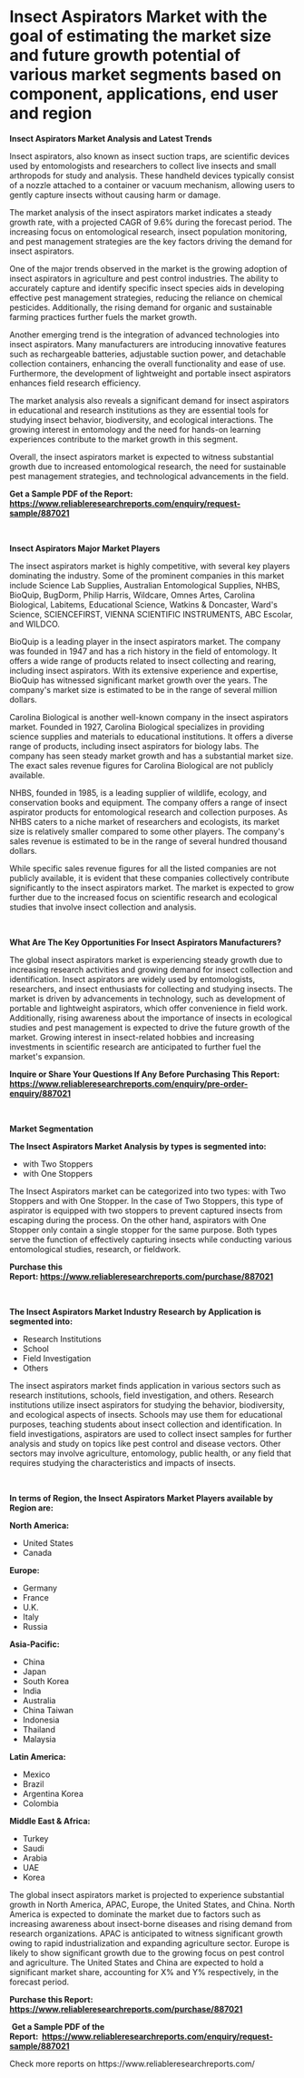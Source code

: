 <p><h1>Insect Aspirators Market with the goal of estimating the market size and future growth potential of various market segments based on component, applications, end user and region</h1></p><p><strong>Insect Aspirators Market Analysis and Latest Trends</strong></p>
<p><p>Insect aspirators, also known as insect suction traps, are scientific devices used by entomologists and researchers to collect live insects and small arthropods for study and analysis. These handheld devices typically consist of a nozzle attached to a container or vacuum mechanism, allowing users to gently capture insects without causing harm or damage.</p><p>The market analysis of the insect aspirators market indicates a steady growth rate, with a projected CAGR of 9.6% during the forecast period. The increasing focus on entomological research, insect population monitoring, and pest management strategies are the key factors driving the demand for insect aspirators.</p><p>One of the major trends observed in the market is the growing adoption of insect aspirators in agriculture and pest control industries. The ability to accurately capture and identify specific insect species aids in developing effective pest management strategies, reducing the reliance on chemical pesticides. Additionally, the rising demand for organic and sustainable farming practices further fuels the market growth.</p><p>Another emerging trend is the integration of advanced technologies into insect aspirators. Many manufacturers are introducing innovative features such as rechargeable batteries, adjustable suction power, and detachable collection containers, enhancing the overall functionality and ease of use. Furthermore, the development of lightweight and portable insect aspirators enhances field research efficiency.</p><p>The market analysis also reveals a significant demand for insect aspirators in educational and research institutions as they are essential tools for studying insect behavior, biodiversity, and ecological interactions. The growing interest in entomology and the need for hands-on learning experiences contribute to the market growth in this segment.</p><p>Overall, the insect aspirators market is expected to witness substantial growth due to increased entomological research, the need for sustainable pest management strategies, and technological advancements in the field.</p></p>
<p><strong>Get a Sample PDF of the Report:&nbsp; <a href="https://www.reliableresearchreports.com/enquiry/request-sample/887021">https://www.reliableresearchreports.com/enquiry/request-sample/887021</a></strong></p>
<p>&nbsp;</p>
<p><strong>Insect Aspirators Major Market Players</strong></p>
<p><p>The insect aspirators market is highly competitive, with several key players dominating the industry. Some of the prominent companies in this market include Science Lab Supplies, Australian Entomological Supplies, NHBS, BioQuip, BugDorm, Philip Harris, Wildcare, Omnes Artes, Carolina Biological, Labitems, Educational Science, Watkins & Doncaster, Ward's Science, SCIENCEFIRST, VIENNA SCIENTIFIC INSTRUMENTS, ABC Escolar, and WILDCO.</p><p>BioQuip is a leading player in the insect aspirators market. The company was founded in 1947 and has a rich history in the field of entomology. It offers a wide range of products related to insect collecting and rearing, including insect aspirators. With its extensive experience and expertise, BioQuip has witnessed significant market growth over the years. The company's market size is estimated to be in the range of several million dollars.</p><p>Carolina Biological is another well-known company in the insect aspirators market. Founded in 1927, Carolina Biological specializes in providing science supplies and materials to educational institutions. It offers a diverse range of products, including insect aspirators for biology labs. The company has seen steady market growth and has a substantial market size. The exact sales revenue figures for Carolina Biological are not publicly available.</p><p>NHBS, founded in 1985, is a leading supplier of wildlife, ecology, and conservation books and equipment. The company offers a range of insect aspirator products for entomological research and collection purposes. As NHBS caters to a niche market of researchers and ecologists, its market size is relatively smaller compared to some other players. The company's sales revenue is estimated to be in the range of several hundred thousand dollars.</p><p>While specific sales revenue figures for all the listed companies are not publicly available, it is evident that these companies collectively contribute significantly to the insect aspirators market. The market is expected to grow further due to the increased focus on scientific research and ecological studies that involve insect collection and analysis.</p></p>
<p>&nbsp;</p>
<p><strong>What Are The Key Opportunities For Insect Aspirators Manufacturers?</strong></p>
<p><p>The global insect aspirators market is experiencing steady growth due to increasing research activities and growing demand for insect collection and identification. Insect aspirators are widely used by entomologists, researchers, and insect enthusiasts for collecting and studying insects. The market is driven by advancements in technology, such as development of portable and lightweight aspirators, which offer convenience in field work. Additionally, rising awareness about the importance of insects in ecological studies and pest management is expected to drive the future growth of the market. Growing interest in insect-related hobbies and increasing investments in scientific research are anticipated to further fuel the market's expansion.</p></p>
<p><strong>Inquire or Share Your Questions If Any Before Purchasing This Report: <a href="https://www.reliableresearchreports.com/enquiry/pre-order-enquiry/887021">https://www.reliableresearchreports.com/enquiry/pre-order-enquiry/887021</a></strong></p>
<p>&nbsp;</p>
<p><strong>Market Segmentation</strong></p>
<p><strong>The Insect Aspirators Market Analysis by types is segmented into:</strong></p>
<p><ul><li>with Two Stoppers</li><li>with One Stoppers</li></ul></p>
<p><p>The Insect Aspirators market can be categorized into two types: with Two Stoppers and with One Stopper. In the case of Two Stoppers, this type of aspirator is equipped with two stoppers to prevent captured insects from escaping during the process. On the other hand, aspirators with One Stopper only contain a single stopper for the same purpose. Both types serve the function of effectively capturing insects while conducting various entomological studies, research, or fieldwork.</p></p>
<p><strong>Purchase this Report:&nbsp;<a href="https://www.reliableresearchreports.com/purchase/887021">https://www.reliableresearchreports.com/purchase/887021</a></strong></p>
<p>&nbsp;</p>
<p><strong>The Insect Aspirators Market Industry Research by Application is segmented into:</strong></p>
<p><ul><li>Research Institutions</li><li>School</li><li>Field Investigation</li><li>Others</li></ul></p>
<p><p>The insect aspirators market finds application in various sectors such as research institutions, schools, field investigation, and others. Research institutions utilize insect aspirators for studying the behavior, biodiversity, and ecological aspects of insects. Schools may use them for educational purposes, teaching students about insect collection and identification. In field investigations, aspirators are used to collect insect samples for further analysis and study on topics like pest control and disease vectors. Other sectors may involve agriculture, entomology, public health, or any field that requires studying the characteristics and impacts of insects.</p></p>
<p>&nbsp;</p>
<p><strong>In terms of Region, the Insect Aspirators Market Players available by Region are:</strong></p>
<p>
    <p> <strong> North America: </strong>
        <ul>
            <li>United States</li>
            <li>Canada</li>
        </ul>
        </p> 
    <p> <strong> Europe: </strong>
        <ul>
            <li>Germany</li>
            <li>France</li>
            <li>U.K.</li>
            <li>Italy</li>
            <li>Russia</li>
        </ul>
        </p> 
    <p> <strong> Asia-Pacific: </strong>
        <ul>
            <li>China</li>
            <li>Japan</li>
            <li>South Korea</li>
            <li>India</li>
            <li>Australia</li>
            <li>China Taiwan</li>
            <li>Indonesia</li>
            <li>Thailand</li>
            <li>Malaysia</li>
        </ul>
        </p> 
    <p> <strong> Latin America: </strong>
        <ul>
            <li>Mexico</li>
            <li>Brazil</li>
            <li>Argentina Korea</li>
            <li>Colombia</li>
        </ul>
        </p> 
    <p> <strong> Middle East & Africa: </strong>
        <ul>
            <li>Turkey</li>
            <li>Saudi</li>
            <li>Arabia</li>
            <li>UAE</li>
            <li>Korea</li>
        </ul>
    </p>
    </p>
<p><p>The global insect aspirators market is projected to experience substantial growth in North America, APAC, Europe, the United States, and China. North America is expected to dominate the market due to factors such as increasing awareness about insect-borne diseases and rising demand from research organizations. APAC is anticipated to witness significant growth owing to rapid industrialization and expanding agriculture sector. Europe is likely to show significant growth due to the growing focus on pest control and agriculture. The United States and China are expected to hold a significant market share, accounting for X% and Y% respectively, in the forecast period.</p></p>
<p><strong>Purchase this Report: <a href="https://www.reliableresearchreports.com/purchase/887021">https://www.reliableresearchreports.com/purchase/887021</a></strong></p>
<p>&nbsp;<strong>Get a Sample PDF of the Report:&nbsp;&nbsp;<a href="https://www.reliableresearchreports.com/enquiry/request-sample/887021">https://www.reliableresearchreports.com/enquiry/request-sample/887021</a></strong></p>
<p><strong></strong></p>
<p>Check more reports on https://www.reliableresearchreports.com/</p>